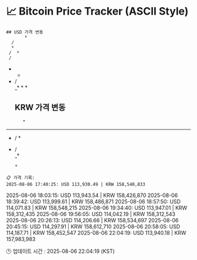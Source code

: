 # 📈 Bitcoin Price Tracker (ASCII Style)
    ## USD 가격 변동 
           *  
      /   
      *   
     /  * 
     /    
   * *    
  * /     
_*  *    *
    ## KRW 가격 변동
           *  
*  *  *   
  *  /  * 
 *   /    
    _*    
          
          
         *
    📋 가격 기록:
    2025-08-06 17:40:25: USD 113,930.49 | KRW 158,540,833
2025-08-06 18:03:15: USD 113,943.54 | KRW 158,426,870
2025-08-06 18:39:42: USD 113,999.61 | KRW 158,486,871
2025-08-06 18:57:50: USD 114,071.83 | KRW 158,548,215
2025-08-06 19:34:40: USD 113,947.01 | KRW 158,312,435
2025-08-06 19:56:05: USD 114,042.19 | KRW 158,312,543
2025-08-06 20:26:13: USD 114,206.66 | KRW 158,534,697
2025-08-06 20:45:15: USD 114,297.91 | KRW 158,612,710
2025-08-06 20:58:05: USD 114,187.71 | KRW 158,452,547
2025-08-06 22:04:19: USD 113,940.18 | KRW 157,983,983
    
🕐 업데이트 시간 : 2025-08-06 22:04:19 (KST)
